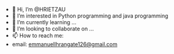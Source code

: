 - 👋 Hi, I’m @HRIETZAU
- 👀 I’m interested in Python programming and java programming
- 🌱 I’m currently learning ...
- 💞️ I’m looking to collaborate on ...
- 📫 How to reach me:
- email: emmanuellhrangate126@gmail.com

<!---
HRIETZAU/HRIETZAU is a ✨ special ✨ repository because its `README.md` (this file) appears on your GitHub profile.
You can click the Preview link to take a look at your changes.
--->
